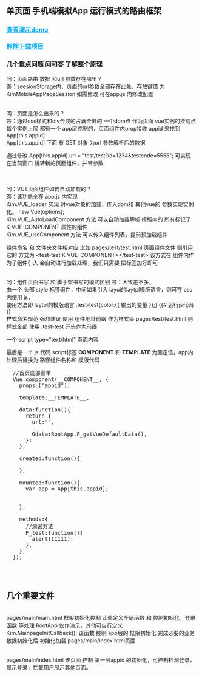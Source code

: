 <h2>单页面 手机端模拟App 运行模式的路由框架</h2>

<h3>
  <a style="color:#0ae" href="http://yima.dev.vihost.cn/web/application/kim/webapp_vue/" target="_blank">查看演示demo</a>
  <br><br>
  <a style="color:#0ae" href="http://ghs.mybear.ga" target="_blank">熊熊下载项目</a>
</h3>


<h3>几个重点问题 问和答 了解整个原理</h3>
问：页面路由 数据 和url 参数存在哪里？<br>
答：seesionStorage内，页面的url参数全部存在此处，存放键值 为 KimMobileAppPageSession 如需修改 可在app.js 内修改配置<br><br>


问：页面是怎么出来的？<br>
答：通过css样式和div合成的占满全屏的 一个dom点 作为页面 vue实例的挂载点<br>
每个实例上层 都有一个 app层控制的，页面组件内prop接收 appid 来找到App[this.appid]<br>
App[this.appid] 下面 有 GET 对象 为url 参数解析后的数据<br>

通过修改 App[this.appid].url = "test/test?id=1234&testcode=5555";  可实现 在当前窗口 跳转新的页面组件，并带参数<br>
<br><br>


问：VUE页面组件如何自动加载的？<br>
答：该功能全在 app.js 内实现 <br>
Kim.VUE_loader 实现 对vue对象的加载，传入dom和 其他vue的 参数实现实例化。 new Vue(options);<br>
Kim.VUE_AutoLoadComponent 方法 可以自动加载解析 模版内的 所有标记了 K-VUE-COMPONENT 属性的组件<br>
Kim.VUE_useComponent 方法 可以传入组件列表，提前预加载组件<br>

组件命名 和 文件夹文件相对应 比如 pages/test/test.html 页面组件文件 则引用它的 方式为 &lt;test-test K-VUE-COMPONENT&gt;&lt;/test-test&gt; 该方式在 组件内作为子组件引入 会自动进行加载处理，我们只需要 把标签加好即可<br><br>


问：组件页面书写 和 脚手架书写的模式区别
答：大致差不多，<br>
由一个 头部 style 标签组件，中间如果引入 layui的laytpl模版语言，则可在 css内使用 js，<br>
使用方法即 laytpl的模版语言 .test-test{color:{{ 输出的变量 }};} {{# 运行js代码 }}<br>
样式命名规范 强烈建议 使用 组件地址前缀 作为样式头  pages/test/test.html   则样式全部 使用 .test-test 开头作为前缀<br>

一个 script type="text/html" 页面内容

最后是一个 js 代码 script标签  __COMPONENT__ 和 __TEMPLATE__ 为固定值，app内处理后替换为 路径组件名称和 模版代码
<pre>
  //首页底部菜单
  Vue.component(__COMPONENT__, {
    props:["appid"],

    template:__TEMPLATE__,

    data:function(){
      return {
        url:"",

        Gdata:RootApp.F_getVueDefaultData(),
      };
    },

    created:function(){
      
    },

    mounted:function(){
      var app = App[this.appid];


    },

    methods:{
      //测试方法
      F_test:function(){
        alert(11111);
      },
    },
  });
</pre>


<br><br>
<h2>几个重要文件</h2><br>
pages/main/main.html 框架初始化控制 此处定义全局函数 和 控制初始化，登录函数 等处理 RootApp 仅作演示，其他可自行定义<br>
Kim.MainpageInitCallback(); 该函数 控制 app层的 框架初始化 完成必要的业务数据初始化后 初始化加载 pages/main/index.html页面<br><br>


pages/main/index.html 该页面 控制 第一层appid 的初始化，可控制检测登录，显示登录，拦截用户展示其他页面。
